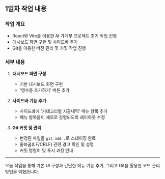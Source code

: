## 1일차 작업 내용

### 작업 개요
- React와 Vite를 이용한 AI 가계부 프로젝트 초기 작업 진행
- 대시보드 화면 구현 및 사이드바 추가
- Git을 이용한 버전 관리 및 커밋 작업 진행

### 세부 내용

1. **대시보드 화면 구성**
   - 기본 대시보드 화면 구현
   - '영수증 추가하기' 버튼 추가

2. **사이드바 기능 추가**
   - 사이드바에 '카테고리별 지출내역' 메뉴 항목 추가
   - 메뉴 항목들이 세로로 정렬되도록 레이아웃 수정

3. **Git 커밋 및 관리**
   - 변경된 파일들 `git add .`로 스테이징 완료
   - 줄바꿈(LF/CRLF) 관련 경고 확인 및 설명
   - 커밋 명령어 및 푸시 과정 안내

---

오늘 작업을 통해 기본 UI 구성과 간단한 메뉴 기능 추가, 그리고 Git을 활용한 코드 관리 방법을 익혔습니다.
